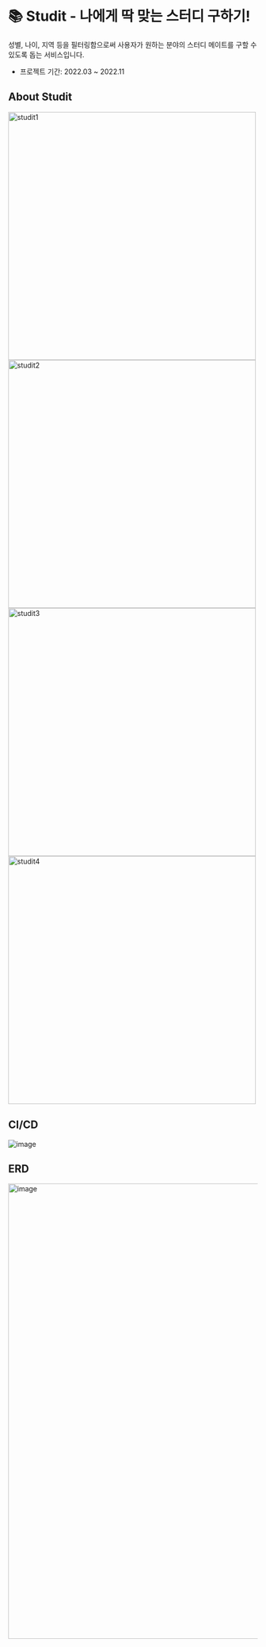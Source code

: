 # 📚 Studit - 나에게 딱 맞는 스터디 구하기!

성별, 나이, 지역 등을 필터링함으로써 사용자가 원하는 분야의 스터디 메이트를 구할 수 있도록 돕는 서비스입니다.


- 프로젝트 기간: 2022.03 ~ 2022.11


## About Studit

<img height = 500 alt="studit1" src="https://github.com/Studit-Project/Studit-server/assets/70634740/5827d85a-c429-4a69-a180-1ca65a1e41bb">


<img height = 500 alt="studit2" src="https://github.com/Studit-Project/Studit-server/assets/70634740/9bb0b499-f530-41b2-a693-8e850e7f96e9">


<img height = 500 alt="studit3" src="https://github.com/Studit-Project/Studit-server/assets/70634740/c748bd95-0c3b-4368-b63d-514f2f748c3f">


<img height = 500 alt="studit4" src="https://github.com/Studit-Project/Studit-server/assets/70634740/9e692c4f-2464-4489-b74e-f0c8d3657c40">



## CI/CD

![image](https://user-images.githubusercontent.com/70634740/205228328-8ffe00fc-9015-485c-982a-e2281138fea5.jpeg)


## ERD
<img width="918" alt="image" src="https://user-images.githubusercontent.com/70634740/175227836-9b67d97a-f76a-43da-8708-4e968dbbfb84.png">
